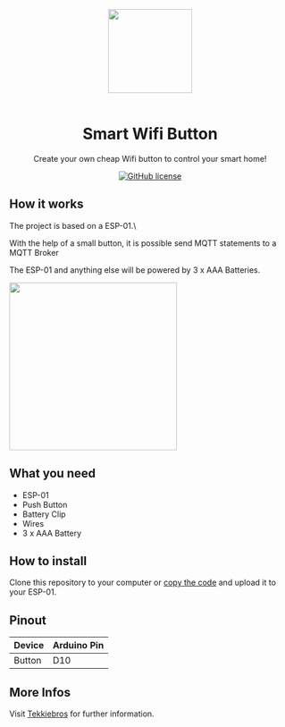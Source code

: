 <div align="center">
    <a href="https://tekkiebros.de">
        <img height="150" src="https://www.tekkiebros.de/wp-content/uploads/TekkieBros-Logo_small-Kopie.jpg">
    </a>
    <br>
    <br>
    <h1>Smart Wifi Button</h1>
    <p>
        Create your own cheap Wifi button to control your smart home!
    </p>
    <a href="https://github.com/tekkiebros/wifiButton/blob/main/LICENSE"><img alt="GitHub license" src="https://img.shields.io/github/license/tekkiebros/wifiButton"></a>
</div>

## How it works
The project is based on a ESP-01.\

With the help of a small button, it is possible send MQTT statements to a MQTT Broker

The ESP-01 and anything else will be powered by 3 x AAA Batteries.

<img height="300" src="https://www.tekkiebros.de/wp-content/uploads/Smarter-WLAN-Taster.jpg">

## What you need
  - ESP-01
  - Push Button
  - Battery Clip
  - Wires
  - 3 x AAA Battery

## How to install
Clone this repository to your computer or [copy the code](https://github.com/tekkiebros/wifiButton/blob/master/Dashbutton_simple/Dashbutton_simple.ino) and upload it to your ESP-01.

## Pinout

| Device | Arduino Pin |
|--------------|--------|
| Button| D10|


## More Infos
Visit [Tekkiebros](https://tekkiebros.de) for further information.
